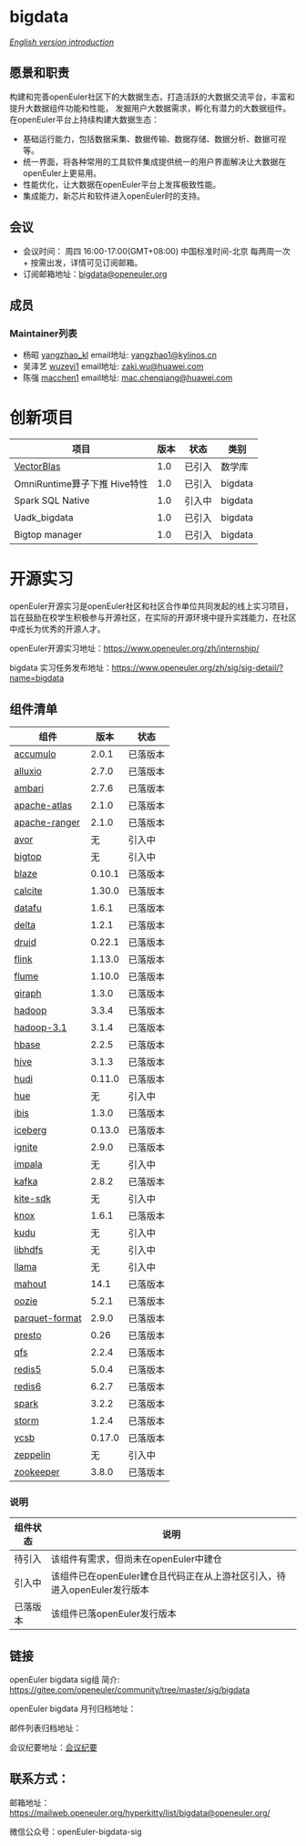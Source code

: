 # bigdata    
[ _English version introduction_ ](readme-English.md)


## 愿景和职责
构建和完善openEuler社区下的大数据生态，打造活跃的大数据交流平台，丰富和提升大数据组件功能和性能，
发掘用户大数据需求，孵化有潜力的大数据组件。
在openEuler平台上持续构建大数据生态：
- 基础运行能力，包括数据采集、数据传输、数据存储、数据分析、数据可视等。
- 统一界面，将各种常用的工具软件集成提供统一的用户界面解决让大数据在openEuler上更易用。
- 性能优化，让大数据在openEuler平台上发挥极致性能。
- 集成能力，新芯片和软件进入openEuler时的支持。

## 会议

- 会议时间： 周四 16:00-17:00(GMT+08:00) 中国标准时间-北京 每两周一次 + 按需出发，详情可见订阅邮箱。
- 订阅邮箱地址：bigdata@openeuler.org

## 成员

### Maintainer列表
  - 杨昭    [yangzhao_kl](https://gitee.com/yangzhao_kl) email地址: yangzhao1@kylinos.cn 
  - 吴泽艺  [wuzeyi1](https://gitee.com/wuzeyi1)         email地址: zaki.wu@huawei.com
  - 陈强    [macchen1](https://gitee.com/macchen1)       email地址: mac.chenqiang@huawei.com

# 创新项目
| 项目 | 版本 | 状态 | 类别 |
| ---- | ---- | ---- | ---- |
|[VectorBlas](https://gitee.com/openeuler/vectorBlas) | 1.0 | 已引入| 数学库 |
|OmniRuntime算子下推 Hive特性|1.0|已引入|bigdata|
|Spark SQL Native|1.0|引入中|bigdata|
|Uadk_bigdata|1.0|已引入|bigdata|
|Bigtop manager|1.0|已引入|bigdata|

# 开源实习
openEuler开源实习是openEuler社区和社区合作单位共同发起的线上实习项目，旨在鼓励在校学生积极参与开源社区，在实际的开源环境中提升实践能力，在社区中成长为优秀的开源人才。

openEuler开源实习地址：https://www.openeuler.org/zh/internship/

bigdata 实习任务发布地址：https://www.openeuler.org/zh/sig/sig-detail/?name=bigdata

## 组件清单

| 组件 | 版本 | 状态 |
| ---------------- |---------------- |---------------- |
|	[accumulo](https://gitee.com/src-openeuler/accumulo)	|	2.0.1	|	已落版本	|
|	[alluxio](https://gitee.com/src-openeuler/alluxio)	|	2.7.0	|	已落版本	|
|	[ambari](https://gitee.com/src-openeuler/ambari)	|	2.7.6	|	已落版本	|
|	[apache-atlas](https://gitee.com/src-openeuler/apache-atlas)	|	2.1.0	|	已落版本	|
|	[apache-ranger](https://gitee.com/src-openeuler/apache-ranger)	|	2.1.0	|	已落版本	|
|	[avor](https://gitee.com/src-openeuler/avor)	|	无	|	引入中	|
|	[bigtop](https://gitee.com/src-openeuler/bigtop)	|	无	|	引入中	|
|	[blaze](https://gitee.com/src-openeuler/blaze)	|	0.10.1	|	已落版本	|
|	[calcite](https://gitee.com/src-openeuler/calcite)	|	1.30.0	|	已落版本	|
|	[datafu](https://gitee.com/src-openeuler/datafu)	|	1.6.1	|	已落版本	|
|	[delta](https://gitee.com/src-openeuler/delta)	|	1.2.1	|	已落版本	|
|	[druid](https://gitee.com/src-openeuler/druid)	|	0.22.1	|	已落版本	|
|	[flink](https://gitee.com/src-openeuler/flink)	|	1.13.0	|	已落版本	|
|	[flume](https://gitee.com/src-openeuler/flume)	|	1.10.0	|	已落版本	|
|	[giraph](https://gitee.com/src-openeuler/giraph)	|	1.3.0	|	已落版本	|
|	[hadoop](https://gitee.com/src-openeuler/hadoop)	|	3.3.4	|	已落版本	|
|	[hadoop-3.1](https://gitee.com/src-openeuler/hadoop-3.1)	|	3.1.4	|	已落版本	|
|	[hbase](https://gitee.com/src-openeuler/hbase)	|	2.2.5	|	已落版本	|
|	[hive](https://gitee.com/src-openeuler/hive)	|	3.1.3	|	已落版本	|
|	[hudi](https://gitee.com/src-openeuler/hudi)	|	0.11.0	|	已落版本	|
|	[hue](https://gitee.com/src-openeuler/hue)	|	无	|	引入中	|
|	[ibis](https://gitee.com/src-openeuler/ibis)	|	1.3.0	|	已落版本	|
|	[iceberg](https://gitee.com/src-openeuler/iceberg)	|	0.13.0	|	已落版本	|
|	[ignite](https://gitee.com/src-openeuler/ignite)	|	2.9.0	|	已落版本	|
|	[impala](https://gitee.com/src-openeuler/impala)	|	无	|	引入中	|
|	[kafka](https://gitee.com/src-openeuler/kafka)	|	2.8.2	|	已落版本	|
|	[kite-sdk](https://gitee.com/src-openeuler/kite-sdk)	|	无	|	引入中	|
|	[knox](https://gitee.com/src-openeuler/knox)	|	1.6.1	|	已落版本	|
|	[kudu](https://gitee.com/src-openeuler/kudu)	|	无	|	引入中	|
|	[libhdfs](https://gitee.com/src-openeuler/libhdfs)	|	无	|	引入中	|
|	[llama](https://gitee.com/src-openeuler/llama)	|	无	|	引入中	|
|	[mahout](https://gitee.com/src-openeuler/mahout)	|	14.1	|	已落版本	|
|	[oozie](https://gitee.com/src-openeuler/oozie)	|	5.2.1	|	已落版本	|
|	[parquet-format](https://gitee.com/src-openeuler/parquet-format)	|	2.9.0	|	已落版本	|
|	[presto](https://gitee.com/src-openeuler/presto)	|	0.26	|	已落版本	|
|	[qfs](https://gitee.com/src-openeuler/qfs)	|	2.2.4	|	已落版本	|
|	[redis5](https://gitee.com/src-openeuler/redis5)	|	5.0.4	|	已落版本	|
|	[redis6](https://gitee.com/src-openeuler/redis6)	|	6.2.7	|	已落版本	|
|	[spark](https://gitee.com/src-openeuler/spark)	|	3.2.2	|	已落版本	|
|	[storm](https://gitee.com/src-openeuler/storm)	|	1.2.4	|	已落版本	|
|	[ycsb](https://gitee.com/src-openeuler/ycsb)	|	0.17.0	|	已落版本	|
|	[zeppelin](https://gitee.com/src-openeuler/zeppelin)	|	无	|	引入中	|
|	[zookeeper](https://gitee.com/src-openeuler/zookeeper)	|	3.8.0	|	已落版本	|

### 说明
| 组件状态 | 说明 |
|------|----|
| 待引入     | 该组件有需求，但尚未在openEuler中建仓   |
| 引入中     | 该组件已在openEuler建仓且代码正在从上游社区引入，待进入openEuler发行版本 |
| 已落版本    | 该组件已落openEuler发行版本   |
                     


## 链接
openEuler bigdata sig组 简介: https://gitee.com/openeuler/community/tree/master/sig/bigdata

openEuler bigdata 月刊归档地址：

邮件列表归档地址： 

会议纪要地址：[会议纪要](https://gitee.com/openeuler/bigdata/wikis/sig-bigdata%E4%BB%8B%E7%BB%8D)



## 联系方式：
邮箱地址：https://mailweb.openeuler.org/hyperkitty/list/bigdata@openeuler.org/

微信公众号：openEuler-bigdata-sig

